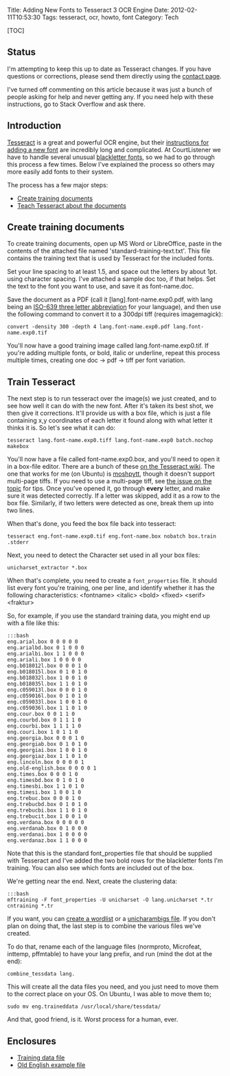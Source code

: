 Title: Adding New Fonts to Tesseract 3 OCR Engine
Date: 2012-02-11T10:53:30
Tags: tesseract, ocr, howto, font
Category: Tech

[TOC]

## Status

I'm attempting to keep this up to date as Tesseract changes. If you have 
questions or corrections, please send them directly using the [contact 
page][contact].

I've turned off commenting on this article because it was just a 
bunch of people asking for help and never getting any. If you need help 
with these instructions, go to Stack Overflow and ask there.

## Introduction

[Tesseract][1] is a great and powerful OCR engine, but their [instructions 
for adding a new font][2] are incredibly long and complicated. At 
CourtListener we have to handle several unusual [blackletter fonts][3], 
so we had to go through this process a few times. Below I've explained the 
process so others may more easily add fonts to their system.

The process has a few major steps:

 * [Create training documents][4]
 * [Teach Tesseract about the documents][5]

## Create training documents

To create training documents, open up MS Word or LibreOffice, paste in the contents of the attached file named 'standard-training-text.txt'. This file contains the training text that is used by Tesseract for the included fonts.

Set your line spacing to at least 1.5, and space out the letters by about 1pt. using character spacing. I've attached a sample doc too, if that helps. Set the text to the font you want to use, and save it as font-name.doc.

Save the document as a PDF (call it [lang].font-name.exp0.pdf, with lang being an [ISO-639 three letter abbreviation][10] for your language), and then use the following command to convert it to a 300dpi tiff (requires imagemagick):

`convert -density 300 -depth 4 lang.font-name.exp0.pdf lang.font-name.exp0.tif`

You'll now have a good training image called lang.font-name.exp0.tif. If you're adding multiple fonts, or bold, italic or underline, repeat this process multiple times, creating one doc &rarr; pdf &rarr;  tiff per font variation.

## Train Tesseract

The next step is to run tesseract over the image(s) we just created, and to see how well it can do with the new font. After it's taken its best shot, we then give it corrections. It'll provide us with a box file, which is just a file containing x,y coordinates of each letter it found along with what letter it thinks it is. So let's see what it can do:

    tesseract lang.font-name.exp0.tiff lang.font-name.exp0 batch.nochop makebox

You'll now have a file called font-name.exp0.box, and you'll need to open it in a box-file editor. There are a bunch of these [on the Tesseract wiki][6]. The one that works for me (on Ubuntu) is [moshpytt][7], though it doesn't support multi-page tiffs. If you need to use a multi-page tiff, see [the issue on the topic][11] for tips. Once you've opened it, go through **every** letter, and make sure it was detected correctly. If a letter was skipped, add it as a row to the box file. Similarly, if two letters were detected as one, break them up into two lines.

When that's done, you feed the box file back into tesseract:

    tesseract eng.font-name.exp0.tif eng.font-name.box nobatch box.train .stderr

Next, you need to detect the Character set used in all your box files:

    unicharset_extractor *.box

When that's complete, you need to create a `font_properties` file. It should list every font you're training, one per line, and identify whether it has the following characteristics: &lt;fontname> &lt;italic&gt; &lt;bold&gt; &lt;fixed&gt; &lt;serif&gt; &lt;fraktur&gt;

So, for example, if you use the standard training data, you might end up with a file like this:
    
    :::bash
    eng.arial.box 0 0 0 0 0
    eng.arialbd.box 0 1 0 0 0
    eng.arialbi.box 1 1 0 0 0
    eng.ariali.box 1 0 0 0 0
    eng.b018012l.box 0 0 0 1 0
    eng.b018015l.box 0 1 0 1 0
    eng.b018032l.box 1 0 0 1 0
    eng.b018035l.box 1 1 0 1 0
    eng.c059013l.box 0 0 0 1 0
    eng.c059016l.box 0 1 0 1 0
    eng.c059033l.box 1 0 0 1 0
    eng.c059036l.box 1 1 0 1 0
    eng.cour.box 0 0 1 1 0
    eng.courbd.box 0 1 1 1 0
    eng.courbi.box 1 1 1 1 0
    eng.couri.box 1 0 1 1 0
    eng.georgia.box 0 0 0 1 0
    eng.georgiab.box 0 1 0 1 0
    eng.georgiai.box 1 0 0 1 0
    eng.georgiaz.box 1 1 0 1 0
    eng.lincoln.box 0 0 0 0 1
    eng.old-english.box 0 0 0 0 1
    eng.times.box 0 0 0 1 0
    eng.timesbd.box 0 1 0 1 0
    eng.timesbi.box 1 1 0 1 0
    eng.timesi.box 1 0 0 1 0
    eng.trebuc.box 0 0 0 1 0
    eng.trebucbd.box 0 1 0 1 0
    eng.trebucbi.box 1 1 0 1 0
    eng.trebucit.box 1 0 0 1 0
    eng.verdana.box 0 0 0 0 0
    eng.verdanab.box 0 1 0 0 0
    eng.verdanai.box 1 0 0 0 0
    eng.verdanaz.box 1 1 0 0 0

Note that this is the standard font_properties file that should be supplied with Tesseract and I've added the two bold rows for the blackletter fonts I'm training. You can also see which fonts are included out of the box.

We're getting near the end. Next, create the clustering data:

    :::bash
    mftraining -F font_properties -U unicharset -O lang.unicharset *.tr 
    cntraining *.tr

If you want, you can [create a wordlist][8] or a [unicharambigs file][9]. If you don't plan on doing that, the last step is to combine the various files we've created. 

To do that, rename each of the language files (normproto, Microfeat, inttemp, pffmtable) to have your lang prefix, and run (mind the dot at the end):

    combine_tessdata lang.

This will create all the data files you need, and you just need to move them to the correct place on your OS. On Ubuntu, I was able to move them to;

    sudo mv eng.traineddata /usr/local/share/tessdata/

And that, good friend, is it. Worst process for a human, ever.

## Enclosures

 - [Training data file][td]
 - [Old English example file][oldenglish]

[1]: http://code.google.com/p/tesseract-ocr/
[2]: http://code.google.com/p/tesseract-ocr/wiki/TrainingTesseract3
[3]: http://en.wikipedia.org/wiki/Blackletter
[4]: #create-training-docs
[5]: #train-tesseract
[6]: http://code.google.com/p/tesseract-ocr/wiki/TrainingTesseract3#Box_File_Editors
[7]: http://code.google.com/p/moshpytt/
[8]: http://code.google.com/p/tesseract-ocr/wiki/TrainingTesseract3#Dictionary_Data_(Optional)
[9]: http://code.google.com/p/tesseract-ocr/wiki/TrainingTesseract3#The_last_file_(unicharambigs)
[10]: http://www.sil.org/iso639-3/iso-639-3_Name_Index_20120203.tab
[11]: http://code.google.com/p/moshpytt/issues/detail?id=2
[contact]: {filename}/contact.md
[td]: {filename}/archive/ocr/standard-training-text.txt
[oldenglish]: {filename}/archive/ocr/old-english.doc
